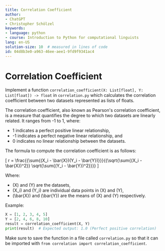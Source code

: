 ```yaml
---
title: Correlation Coefficient
author:
- ChatGPT
- Christopher Schölzel
keywords:
- language: python
- course: Introduction to Python for computational linguists
lang: en-US
solution-size: 10  # measured in lines of code
id: 04d8b3e0-a963-46ee-aee1-9fd9f9341ac4
---
```


# Correlation Coefficient 

Implement a function `correlation_coefficient(X: List[float], Y: List[float]) -> float` in `correlation.py` which calculates the correlation coefficient between two datasets represented as lists of floats. 

The correlation coefficient, also known as Pearson's correlation coefficient, is a measure that quantifies the degree to which two datasets are linearly related. It ranges from -1 to 1, where:

- 1 indicates a perfect positive linear relationship,
- -1 indicates a perfect negative linear relationship, and
- 0 indicates no linear relationship between the datasets.

The formula to compute the correlation coefficient is as follows:

\[
r = \frac{{\sum{(X_i - \bar{X})(Y_i - \bar{Y})}}}{{\sqrt{\sum{(X_i - \bar{X})^2}} \sqrt{\sum{(Y_i - \bar{Y})^2}}}}
\]

Where:
- \(X\) and \(Y\) are the datasets,
- \(X_i\) and \(Y_i\) are individual data points in \(X\) and \(Y\),
- \(\bar{X}\) and \(\bar{Y}\) are the means of \(X\) and \(Y\) respectively.

Example:

```python
X = [1, 2, 3, 4, 5]
Y = [2, 4, 6, 8, 10]
result = correlation_coefficient(X, Y)
print(result)  # Expected output: 1.0 (Perfect positive correlation)
```

Make sure to save the function in a file called `correlation.py` so that it can be imported with `from correlation import correlation_coefficient`.
